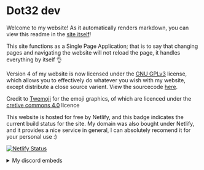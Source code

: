 # Dot32 dev
Welcome to my website! As it automatically renders markdown, you can view this readme in the [site itself](https://dot32.dev/readme)!

This site functions as a Single Page Application; that is to say that changing pages and navigating the website will not reload the page, it handles everything by itself 👌

Version 4 of my website is now licensed under the [GNU GPLv3](https://github.com/Dot32IsCool/dot32-website-v4/blob/main/LICENSE) license, which allows you to effectively do whatever you wish with my website, except distribute a close source varient. View the sourcecode [here](https://github.com/Dot32IsCool/dot32-website-v4/).

Credit to [Twemoji](https://twemoji.twitter.com/) for the emoji graphics, of which are licenced under the [cretive commons 4.0](https://creativecommons.org/licenses/by/4.0/) licence

This website is hosted for free by Netlify, and this badge indicates the current build status for the site. My domain was also bought under Netlify, and it provides a nice service in general, I can absolutely recomend it for your personal use :)

[![Netlify Status](https://api.netlify.com/api/v1/badges/a6b161ad-76d8-4fee-b1cd-f86d77cbd203/deploy-status)](https://app.netlify.com/sites/dot32/deploys)

<details>
  <summary>My discord embeds</summary>
This site utilises [twitter cards](https://developer.twitter.com/en/docs/twitter-for-websites/cards/overview/abouts-cards), which are nothing new, and are what create these wonderful discord embeds: <img width="533" alt="Screen Shot 2021-08-10 at 12 49 09 pm" src="https://user-images.githubusercontent.com/61964090/128809862-0b124ab4-c05e-40bc-adbc-eb8e1f137b45.png">

However, what *is* new is that depending on the url requested, the cards change. This is expected behavior for most websites, however my site is an SPA; every page is the same page! Twitter's web crawler does not run with javascript, which would make editing the card information with javascript useless. However, then I heard about something called pre-rendering. The gist of it is to preemptively render each page of the site, specifically for web crawlers, so that when scanning your site it all appears as normal. Incredibly, Netlify just has an on/off switch for this, and after turning it on, I was able to edit the cards with javascript and see the results! It was yet another example of netlify saving my ass 😆

</details>

